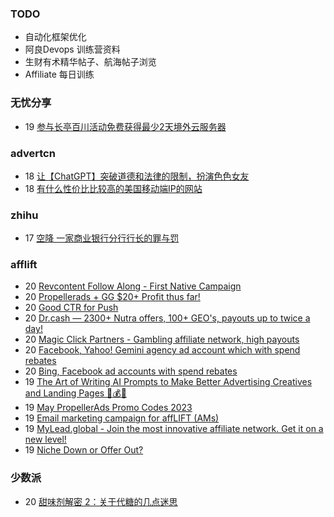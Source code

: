 ### TODO
-  自动化框架优化
-  阿良Devops 训练营资料
-  生财有术精华帖子、航海帖子浏览
-  Affiliate 每日训练

### 无忧分享
<!-- ruyo:START -->
-  19 [参与长亭百川活动免费获得最少2天境外云服务器](https://51.ruyo.net/18392.html)<!-- ruyo:END -->

### advertcn
<!-- advertcn:START -->
-  18 [让【ChatGPT】突破道德和法律的限制，扮演色色女友](https://www.advertcn.com/forum.php?mod=viewthread&tid=110439)
-  18 [有什么性价比比较高的美国移动端IP的网站](https://www.advertcn.com/forum.php?mod=viewthread&tid=110437)<!-- advertcn:END -->

### zhihu
<!-- zhihu:START -->
-  17 [空降 一家商业银行分行行长的罪与罚](http://zhuanlan.zhihu.com/p/629656591?utm_campaign=rss&utm_medium=rss&utm_source=rss&utm_content=title)<!-- zhihu:END -->

### afflift
<!-- afflift:START -->
-  20 [Revcontent Follow Along - First Native Campaign](https://afflift.com/f/threads/revcontent-follow-along-first-native-campaign.10092/)
-  20 [Propellerads + GG $20+ Profit thus far!](https://afflift.com/f/threads/propellerads-gg-20-profit-thus-far.10969/)
-  20 [Good CTR for Push](https://afflift.com/f/threads/good-ctr-for-push.10968/)
-  20 [Dr.cash — 2300+ Nutra offers, 100+ GEO&#39;s, payouts up to twice a day!](https://afflift.com/f/threads/dr-cash-%E2%80%94-2300-nutra-offers-100-geos-payouts-up-to-twice-a-day.753/)
-  20 [Magic Click Partners - Gambling affiliate network, high payouts](https://afflift.com/f/threads/magic-click-partners-gambling-affiliate-network-high-payouts.10931/)
-  20 [Facebook, Yahoo! Gemini agency ad account which with spend rebates](https://afflift.com/f/threads/facebook-yahoo-gemini-agency-ad-account-which-with-spend-rebates.10972/)
-  20 [Bing, Facebook ad accounts with spend rebates](https://afflift.com/f/threads/bing-facebook-ad-accounts-with-spend-rebates.10965/)
-  19 [The Art of Writing AI Prompts to Make Better Advertising Creatives and Landing Pages 🚀💰🤖](https://afflift.com/f/threads/the-art-of-writing-ai-prompts-to-make-better-advertising-creatives-and-landing-pages-%F0%9F%9A%80%F0%9F%92%B0%F0%9F%A4%96.10728/)
-  19 [May PropellerAds Promo Codes 2023](https://afflift.com/f/threads/may-propellerads-promo-codes-2023.10871/)
-  19 [Email marketing campaign for affLIFT &lpar;AMs&rpar;](https://afflift.com/f/threads/email-marketing-campaign-for-afflift-ams.10945/)
-  19 [MyLead.global - Join the most innovative affiliate network. Get it on a new level!](https://afflift.com/f/threads/mylead-global-join-the-most-innovative-affiliate-network-get-it-on-a-new-level.2151/)
-  19 [Niche Down or Offer Out?](https://afflift.com/f/threads/niche-down-or-offer-out.10971/)<!-- afflift:END -->

### 少数派
<!-- sspai:START -->
-  20 [甜味剂解密 2：关于代糖的几点迷思](https://sspai.com/post/75350)<!-- sspai:END -->
